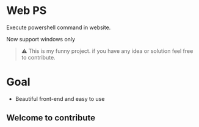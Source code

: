 # Web PS

Execute powershell command in website. 

Now support windows only

> :warning: This is my funny project. if you have any idea or solution feel free to contribute.

# Goal
- Beautiful front-end and easy to use

## Welcome to contribute
